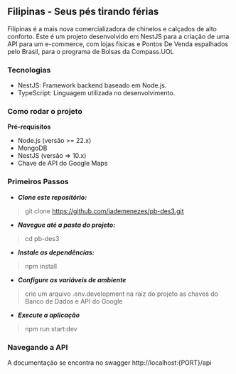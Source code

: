## Filipinas - Seus pés tirando férias

Filipinas é a mais nova comercializadora de chinelos e calçados de alto conforto. Este é um projeto desenvolvido em NestJS para a criação de uma API para um e-commerce, com lojas físicas e Pontos De Venda espalhados pelo Brasil, para o programa de Bolsas da Compass.UOL

### Tecnologias

- NestJS: Framework backend baseado em Node.js.
- TypeScript: Linguagem utilizada no desenvolvimento.

### Como rodar o projeto

**Pré-requisitos**

- Node.js (versão >= 22.x)
- MongoDB
- NestJS (versão => 10.x)
- Chave de API do Google Maps

### Primeiros Passos

- **_Clone este repositório:_**

> git clone https://github.com/jademenezes/pb-des3.git

- **_Navegue até a pasta do projeto:_**

> cd pb-des3

- **_Instale as dependências:_**

> npm install

- **_Configure as variáveis de ambiente_**

> crie um arquivo .env.development na raiz do projeto as chaves do Banco de Dados e API do Google

- **_Execute a aplicação_**

> npm run start:dev

### Navegando a API

A documentação se encontra no swagger http://localhost:{PORT}/api

